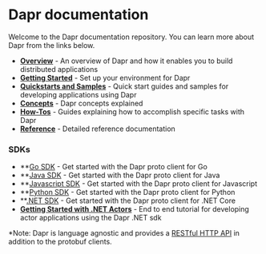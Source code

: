 # Dapr documentation

Welcome to the Dapr documentation repository. You can learn more about Dapr from the links below.

- **[Overview](./overview.md)** - An overview of Dapr and how it enables you to build distributed applications
- **[Getting Started](./getting-started)** - Set up your environment for Dapr
- **[Quickstarts and Samples](./quickstart)** - Quick start guides and samples for developing applications using Dapr
- **[Concepts](./concepts)** - Dapr concepts explained
- **[How-Tos](./howto)** - Guides explaining how to accomplish specific tasks with Dapr
- **[Reference](./reference)** - Detailed reference documentation

 ### SDKs

 - **[Go SDK](https://github.com/dapr/go-sdk) - Get started with the Dapr proto client for Go
 - **[Java SDK](https://github.com/dapr/java-sdk) - Get started with the Dapr proto client for Java
 - **[Javascript SDK](https://github.com/dapr/js-sdk) - Get started with the Dapr proto client for Javascript
 - **[Python SDK](https://github.com/dapr/python-sdk) - Get started with the Dapr proto client for Python
 - **[.NET SDK](https://github.com/dapr/dotnet-sdk) - Get started with the Dapr proto client for .NET Core
 - **[Getting Started with .NET Actors](https://github.com/dapr/dotnet-sdk/blob/master/docs/get-started-dapr-actor.md)** - End to end tutorial for developing actor applications using the Dapr .NET sdk
 
*Note: Dapr is language agnostic and provides a [RESTful HTTP API](https://github.com/dapr/spec) in addition to the protobuf clients.

